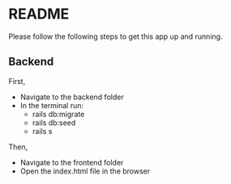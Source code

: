 # README

Please follow the following steps to get this app up and running.

## Backend
First,
- Navigate to the backend folder
- In the terminal run: 
    - rails db:migrate
    - rails db:seed
    - rails s

Then,
- Navigate to the frontend folder
- Open the index.html file in the browser